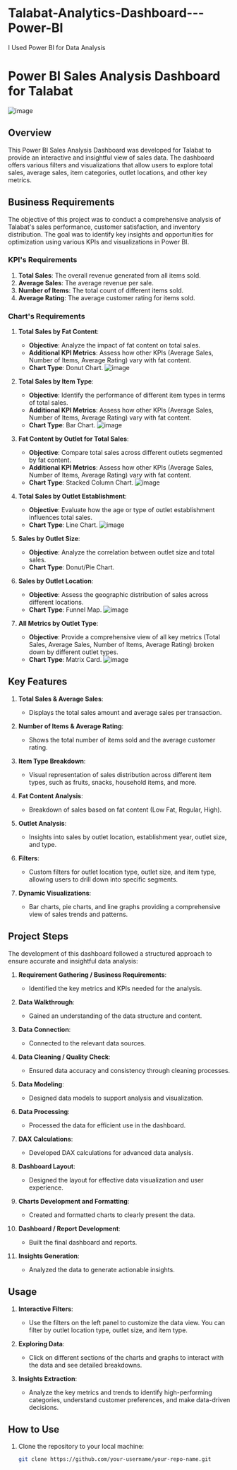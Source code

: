# Talabat-Analytics-Dashboard---Power-BI
I Used Power BI for Data Analysis
# Power BI Sales Analysis Dashboard for Talabat

![image](https://github.com/user-attachments/assets/19fa7bfe-d13b-4f15-a750-6c7bc8dc38c9)

## Overview

This Power BI Sales Analysis Dashboard was developed for Talabat to provide an interactive and insightful view of sales data. The dashboard offers various filters and visualizations that allow users to explore total sales, average sales, item categories, outlet locations, and other key metrics.

## Business Requirements

The objective of this project was to conduct a comprehensive analysis of Talabat's sales performance, customer satisfaction, and inventory distribution. The goal was to identify key insights and opportunities for optimization using various KPIs and visualizations in Power BI.

### KPI's Requirements
1. **Total Sales**: The overall revenue generated from all items sold.
2. **Average Sales**: The average revenue per sale.
3. **Number of Items**: The total count of different items sold.
4. **Average Rating**: The average customer rating for items sold.

### Chart's Requirements

1. **Total Sales by Fat Content**:
   - **Objective**: Analyze the impact of fat content on total sales.
   - **Additional KPI Metrics**: Assess how other KPIs (Average Sales, Number of Items, Average Rating) vary with fat content.
   - **Chart Type**: Donut Chart.
     ![image](https://github.com/user-attachments/assets/61635fef-7a04-464c-94d0-3828b7c08a9a)


2. **Total Sales by Item Type**:
   - **Objective**: Identify the performance of different item types in terms of total sales.
   - **Additional KPI Metrics**: Assess how other KPIs (Average Sales, Number of Items, Average Rating) vary with fat content.
   - **Chart Type**: Bar Chart.
  ![image](https://github.com/user-attachments/assets/688484d6-da24-4343-bd4b-85ac73a88a88)


3. **Fat Content by Outlet for Total Sales**:
   - **Objective**: Compare total sales across different outlets segmented by fat content.
   - **Additional KPI Metrics**: Assess how other KPIs (Average Sales, Number of Items, Average Rating) vary with fat content.
   - **Chart Type**: Stacked Column Chart.
  ![image](https://github.com/user-attachments/assets/904f7ed1-ca68-4211-b80a-8c2957fe37e5)


4. **Total Sales by Outlet Establishment**:
   - **Objective**: Evaluate how the age or type of outlet establishment influences total sales.
   - **Chart Type**: Line Chart.
    ![image](https://github.com/user-attachments/assets/93bba556-1d29-45b1-a5d1-d32e1554fb03)


5. **Sales by Outlet Size**:
   - **Objective**: Analyze the correlation between outlet size and total sales.
   - **Chart Type**: Donut/Pie Chart.

6. **Sales by Outlet Location**:
   - **Objective**: Assess the geographic distribution of sales across different locations.
   - **Chart Type**: Funnel Map.
  ![image](https://github.com/user-attachments/assets/94b2fe1d-e20a-4159-8b8a-3e0b273b98e2)


7. **All Metrics by Outlet Type**:
   - **Objective**: Provide a comprehensive view of all key metrics (Total Sales, Average Sales, Number of Items, Average Rating) broken down by different outlet types.
   - **Chart Type**: Matrix Card.
   ![image](https://github.com/user-attachments/assets/7ee1db83-f285-4a07-b9b9-7f1622149c55)


## Key Features

1. **Total Sales & Average Sales**: 
   - Displays the total sales amount and average sales per transaction.

2. **Number of Items & Average Rating**:
   - Shows the total number of items sold and the average customer rating.

3. **Item Type Breakdown**:
   - Visual representation of sales distribution across different item types, such as fruits, snacks, household items, and more.

4. **Fat Content Analysis**:
   - Breakdown of sales based on fat content (Low Fat, Regular, High).

5. **Outlet Analysis**:
   - Insights into sales by outlet location, establishment year, outlet size, and type.

6. **Filters**:
   - Custom filters for outlet location type, outlet size, and item type, allowing users to drill down into specific segments.

7. **Dynamic Visualizations**:
   - Bar charts, pie charts, and line graphs providing a comprehensive view of sales trends and patterns.

## Project Steps

The development of this dashboard followed a structured approach to ensure accurate and insightful data analysis:

1. **Requirement Gathering / Business Requirements**:
   - Identified the key metrics and KPIs needed for the analysis.

2. **Data Walkthrough**:
   - Gained an understanding of the data structure and content.

3. **Data Connection**:
   - Connected to the relevant data sources.

4. **Data Cleaning / Quality Check**:
   - Ensured data accuracy and consistency through cleaning processes.

5. **Data Modeling**:
   - Designed data models to support analysis and visualization.

6. **Data Processing**:
   - Processed the data for efficient use in the dashboard.

7. **DAX Calculations**:
   - Developed DAX calculations for advanced data analysis.

8. **Dashboard Layout**:
   - Designed the layout for effective data visualization and user experience.

9. **Charts Development and Formatting**:
   - Created and formatted charts to clearly present the data.

10. **Dashboard / Report Development**:
    - Built the final dashboard and reports.

11. **Insights Generation**:
    - Analyzed the data to generate actionable insights.

## Usage

1. **Interactive Filters**:
   - Use the filters on the left panel to customize the data view. You can filter by outlet location type, outlet size, and item type.

2. **Exploring Data**:
   - Click on different sections of the charts and graphs to interact with the data and see detailed breakdowns.

3. **Insights Extraction**:
   - Analyze the key metrics and trends to identify high-performing categories, understand customer preferences, and make data-driven decisions.

## How to Use

1. Clone the repository to your local machine:
   ```bash
   git clone https://github.com/your-username/your-repo-name.git
